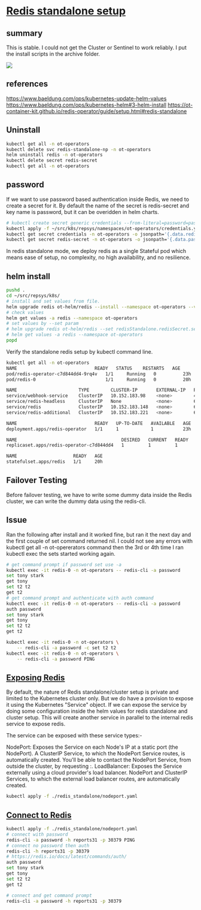 # **[Redis standalone setup](https://ot-container-kit.github.io/redis-operator/guide/setup.html#redis-standalone)**

## summary

This is stable. I could not get the Cluster or Sentinel to work reliably.  I put the install scripts in the archive folder.

![](https://ot-container-kit.github.io/redis-operator/assets/img/redis-standalone.a6152d9b.png)

## references

<https://www.baeldung.com/ops/kubernetes-update-helm-values>
<https://www.baeldung.com/ops/kubernetes-helm#3-helm-install>
<https://ot-container-kit.github.io/redis-operator/guide/setup.html#redis-standalone>

## Uninstall

```bash
kubectl get all -n ot-operators
kubectl delete svc redis-standalone-np -n ot-operators
helm uninstall redis -n ot-operators
kubectl delete secret redis-secret
kubectl get all -n ot-operators

```

## password

If we want to use password based authentication inside Redis, we need to create a secret for it. By default the name of the secret is redis-secret and key name is password, but it can be overidden in helm charts.

```bash
# kubectl create secret generic credentials --from-literal=password=password -n ot-operators
kubectl apply -f ~/src/k8s/repsys/namespaces/ot-operators/credentials.yaml
kubectl get secret credentials -n ot-operators -o jsonpath='{.data.redisPassword}' | base64 --decode
kubectl get secret redis-secret -n ot-operators -o jsonpath='{.data.password}' | base64 --decode

```

In redis standalone mode, we deploy redis as a single Stateful pod which means ease of setup, no complexity, no high availability, and no resilience.

## helm install

```bash
pushd .
cd ~/src/repsys/k8s/
# install and set values from file.
helm upgrade redis ot-helm/redis --install --namespace ot-operators --values ./redis_standalone/values.yaml
# check values 
helm get values -a redis --namespace ot-operators
# set values by --set param
# helm upgrade redis ot-helm/redis --set redisStandalone.redisSecret.secretName=redis-secret,redisStandalone.redisSecret.secretKey=password --install --namespace ot-operators
# helm get values -a redis --namespace ot-operators
popd
```

Verify the standalone redis setup by kubectl command line.

```bash
kubectl get all -n ot-operators
NAME                             READY   STATUS    RESTARTS   AGE
pod/redis-operator-c7d844dd4-9rq4v   1/1     Running   0          23h
pod/redis-0                          1/1     Running   0          20h

NAME                       TYPE        CLUSTER-IP       EXTERNAL-IP   PORT(S)    AGE
service/webhook-service    ClusterIP   10.152.183.98    <none>        443/TCP    23h
service/redis-headless     ClusterIP   None             <none>        6379/TCP   20h
service/redis              ClusterIP   10.152.183.148   <none>        6379/TCP   20h
service/redis-additional   ClusterIP   10.152.183.221   <none>        6379/TCP   20h

NAME                             READY   UP-TO-DATE   AVAILABLE   AGE
deployment.apps/redis-operator   1/1     1            1           23h

NAME                                       DESIRED   CURRENT   READY   AGE
replicaset.apps/redis-operator-c7d844dd4   1         1         1       23h

NAME                     READY   AGE
statefulset.apps/redis   1/1     20h
```

## Failover Testing

Before failover testing, we have to write some dummy data inside the Redis cluster, we can write the dummy data using the redis-cli.

## Issue

Ran the following after install and it worked fine, but ran it the next day and the first couple of set command returned nil. I could not see any errors with kubectl get all -n ot-opererators command then the 3rd or 4th time I ran kubectl exec the sets started working again.

```bash
# get command prompt if password set use -a
kubectl exec -it redis-0 -n ot-operators -- redis-cli -a password
set tony stark
get tony
set t2 t2
get t2
# get command prompt and authenticate with auth command 
kubectl exec -it redis-0 -n ot-operators -- redis-cli -a password
auth password
set tony stark
get tony
set t2 t2
get t2

kubectl exec -it redis-0 -n ot-operators \
    -- redis-cli -a password -c set t2 t2
kubectl exec -it redis-0 -n ot-operators \
    -- redis-cli -a password PING


```

## **[Exposing Redis](https://ot-container-kit.github.io/redis-operator/guide/exposing-redis.html#exposing-service)**

By default, the nature of Redis standalone/cluster setup is private and limited to the Kubernetes cluster only. But we do have a provision to expose it using the Kubernetes "Service" object. If we can expose the service by doing some configuration inside the helm values for redis standalone and cluster setup. This will create another service in parallel to the internal redis service to expose redis.

The service can be exposed with these service types:-

NodePort: Exposes the Service on each Node's IP at a static port (the NodePort). A ClusterIP Service, to which the NodePort Service routes, is automatically created. You'll be able to contact the NodePort Service, from outside the cluster, by requesting <NodeIP>:<NodePort>.
LoadBalancer: Exposes the Service externally using a cloud provider's load balancer. NodePort and ClusterIP Services, to which the external load balancer routes, are automatically created.

```bash
kubectl apply -f ./redis_standalone/nodeport.yaml
```

## **[Connect to Redis](https://redis.io/docs/latest/develop/connect/cli/#host-port-password-and-database)**

```bash
kubectl apply -f ./redis_standalone/nodeport.yaml
# connect with password
redis-cli -a password -h reports31 -p 30379 PING
# connect no password then auth
redis-cli -h reports31 -p 30379 
# https://redis.io/docs/latest/commands/auth/
auth password
set tony stark
get tony
set t2 t2
get t2

# connect and get command prompt
redis-cli -a password -h reports31 -p 30379 

```
